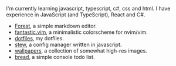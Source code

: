 I'm currently learning javascript, typescript, c#, css and html.
I have experience in JavaScript (and TypeScript), React and C#.

- [Forest](https://github.com/CrispyBaccoon/Forest/), a simple markdown editor.
- [fantastic.vim](https://github.com/CrispyBaccoon/fantastic.vim/), a minimalistic colorscheme for nvim/vim.
- [dotfiles](https://github.com/CrispyBaccoon/dotfiles/), my dotfiles.
- [stew](https://github.com/CrispyBaccoon/stew/), a config manager written in javascript.
- [wallpapers](https://github.com/CrispyBaccoon/wallpapers/), a collection of somewhat high-res images.
- [bread](https://github.com/CrispyBaccoon/bread/), a simple console todo list.

